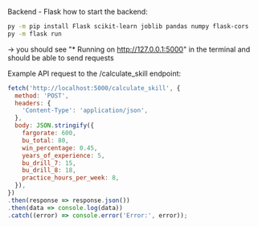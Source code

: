 Backend - Flask
how to start the backend:
```sh
py -m pip install Flask scikit-learn joblib pandas numpy flask-cors
py -m flask run
```
-> you should see  "* Running on http://127.0.0.1:5000" in the terminal and should be able to send requests


Example API request to the /calculate_skill endpoint:
```javascript
fetch('http://localhost:5000/calculate_skill', {
  method: 'POST',
  headers: {
    'Content-Type': 'application/json',
  },
  body: JSON.stringify({
    fargorate: 600,
    bu_total: 80,
    win_percentage: 0.45,
    years_of_experience: 5,
    bu_drill_7: 15,
    bu_drill_8: 18,
    practice_hours_per_week: 8,
  }),
})
.then(response => response.json())
.then(data => console.log(data))
.catch((error) => console.error('Error:', error));
```